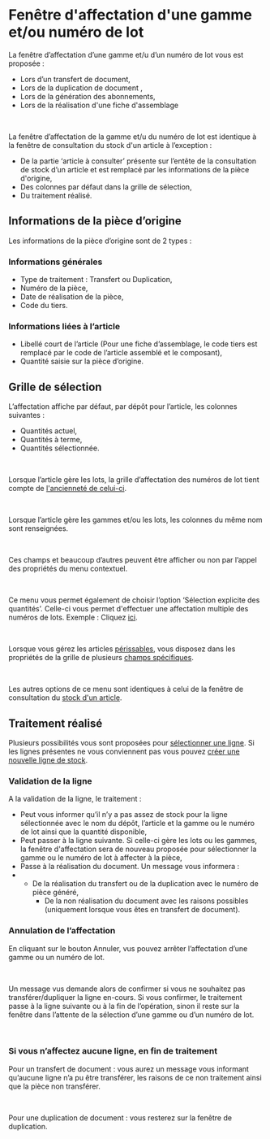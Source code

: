 # Fenêtre d'affectation d'une gamme et/ou numéro de lot



La fenêtre d’affectation d’une gamme et/u d’un 
 numéro de lot vous est proposée :


* Lors d’un transfert 
 de document,
* Lors de la duplication 
 de document ,
* Lors de la génération 
 des abonnements,
* Lors de la réalisation 
 d'une fiche d'assemblage


 


La fenêtre d’affectation de la gamme et/u du 
 numéro de lot est identique à la fenêtre de consultation du stock d'un 
 article à l’exception :


* De la partie ‘article 
 à consulter’ présente sur l’entête de la consultation de stock d’un 
 article et est remplacé par les informations de la pièce d'origine,
* Des colonnes par 
 défaut dans la grille de sélection,
* Du traitement réalisé.


## Informations de la pièce d’origine


Les informations de la pièce d’origine sont de 2 types :


### Informations générales


* Type de traitement 
 : Transfert ou Duplication,
* Numéro de la pièce,
* Date de réalisation 
 de la pièce,
* Code du tiers.


### Informations liées à l’article


* Libellé court de 
 l’article (Pour une fiche d’assemblage, le code tiers est remplacé 
 par le code de l’article assemblé et le composant),
* Quantité saisie 
 sur la pièce d’origine.


## Grille de sélection


L’affectation affiche par défaut, par dépôt pour l’article, les colonnes 
 suivantes :


* Quantités actuel,
* Quantités à terme,
* Quantités sélectionnée.


 


Lorsque l’article gère les lots, la grille d’affectation des numéros 
 de lot tient compte de [l'ancienneté 
 de celui-ci](Gestion_des_lots_par_anciennete.md).


 


Lorsque l’article gère les gammes et/ou les lots, les colonnes du même 
 nom sont renseignées.


 


Ces champs et beaucoup d’autres peuvent être afficher ou non par l’appel 
 des propriétés du menu contextuel.


 


Ce menu vous permet également de choisir l’option ‘Sélection explicite 
 des quantités’. Celle-ci vous permet d'effectuer une affectation multiple 
 des numéros de lots. Exemple : Cliquez [ici](../../../Achats/Documents/TransfertDuplicationDocument/4/ExempleAffectationGammeLot.md).


 


Lorsque vous gérez les articles [périssables](ArticlePerissable.md), vous 
 disposez dans les propriétés de la grille de plusieurs [champs 
 spécifiques](Champs_disponibles_pour_la_gestion_de_la_p_remption.md).


 


Les autres options de ce menu sont identiques à celui de la fenêtre 
 de consultation du [stock d'un article](../../Stock/1-1/Stock.md).


## Traitement réalisé


Plusieurs possibilités vous sont proposées pour [sélectionner 
 une ligne](../../../Ventes/Documents/Fiche/3Corps/SelectionPartirStockArticle.md). Si les lignes présentes ne vous conviennent pas vous pouvez 
 [créer une nouvelle 
 ligne de stock](../../Trier/CreationLigneStockArticle.md).


### Validation de la ligne


A la validation de la ligne, le traitement :


* Peut vous informer qu’il n’y a pas assez 
 de stock pour la ligne sélectionnée avec le nom du dépôt, l’article 
 et la gamme ou le numéro de lot ainsi que la quantité disponible,
* Peut passer à la 
 ligne suivante. Si celle-ci gère les lots ou les gammes, la fenêtre 
 d'affectation sera de nouveau proposée pour sélectionner la gamme 
 ou le numéro de lot à affecter à la pièce,
* Passe à la réalisation 
 du document. Un message vous informera :
* + De la réalisation 
	 du transfert ou de la duplication avec le numéro de pièce généré,
	+ De la non réalisation 
	 du document avec les raisons possibles (uniquement lorsque vous 
	 êtes en transfert de document).


### Annulation de l’affectation


En cliquant sur le bouton Annuler, vus pouvez 
 arrêter l’affectation d’une gamme ou un numéro de lot.


 


Un message vus demande alors de confirmer si 
 vous ne souhaitez pas transférer/dupliquer la ligne en-cours. Si vous 
 confirmer, le traitement passe à la ligne suivante ou à la fin de l’opération, 
 sinon il reste sur la fenêtre dans l’attente de la sélection d’une gamme 
 ou d’un numéro de lot.


 


### Si vous n’affectez aucune ligne, en fin de traitement


Pour un transfert de document : vous aurez un 
 message vous informant qu’aucune ligne n’a pu être transférer, les raisons 
 de ce non traitement ainsi que la pièce non transférer.


 


Pour une duplication de document : vous resterez 
 sur la fenêtre de duplication.


 







